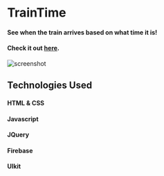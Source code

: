 # TrainTime

#### See when the train arrives based on what time it is!

#### Check it out [here](https://sapulsic.github.io/TrainTime/).

![screenshot](assets/images/TrainTime1)


## Technologies Used

#### HTML & CSS
#### Javascript
#### JQuery
#### Firebase
#### UIkit
